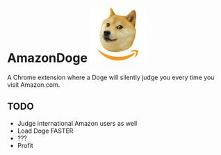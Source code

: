 # AmazonDoge ![image info](./images/icon128.png)
A Chrome extension where a Doge will silently judge you every time you visit Amazon.com.

## TODO
* Judge international Amazon users as well
* Load Doge FASTER
* ???
* Profit

